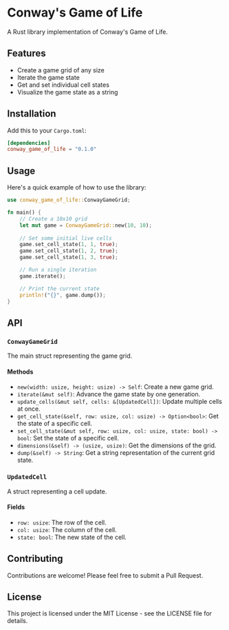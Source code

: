 # Conway's Game of Life

A Rust library implementation of Conway's Game of Life.

## Features

- Create a game grid of any size
- Iterate the game state
- Get and set individual cell states
- Visualize the game state as a string

## Installation

Add this to your `Cargo.toml`:

```toml
[dependencies]
conway_game_of_life = "0.1.0"
```

## Usage

Here's a quick example of how to use the library:

```rust
use conway_game_of_life::ConwayGameGrid;

fn main() {
    // Create a 10x10 grid
    let mut game = ConwayGameGrid::new(10, 10);
    
    // Set some initial live cells
    game.set_cell_state(1, 1, true);
    game.set_cell_state(1, 2, true);
    game.set_cell_state(1, 3, true);

    // Run a single iteration
    game.iterate();

    // Print the current state
    println!("{}", game.dump());
}
```

## API

### `ConwayGameGrid`

The main struct representing the game grid.

#### Methods

- `new(width: usize, height: usize) -> Self`: Create a new game grid.
- `iterate(&mut self)`: Advance the game state by one generation.
- `update_cells(&mut self, cells: &[UpdatedCell])`: Update multiple cells at once.
- `get_cell_state(&self, row: usize, col: usize) -> Option<bool>`: Get the state of a specific cell.
- `set_cell_state(&mut self, row: usize, col: usize, state: bool) -> bool`: Set the state of a specific cell.
- `dimensions(&self) -> (usize, usize)`: Get the dimensions of the grid.
- `dump(&self) -> String`: Get a string representation of the current grid state.

### `UpdatedCell`

A struct representing a cell update.

#### Fields

- `row: usize`: The row of the cell.
- `col: usize`: The column of the cell.
- `state: bool`: The new state of the cell.

## Contributing

Contributions are welcome! Please feel free to submit a Pull Request.

## License

This project is licensed under the MIT License - see the LICENSE file for details.

